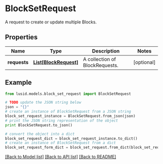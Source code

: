 # BlockSetRequest

A request to create or update multiple Blocks.

## Properties
Name | Type | Description | Notes
------------ | ------------- | ------------- | -------------
**requests** | [**List[BlockRequest]**](BlockRequest.md) | A collection of BlockRequests. | [optional] 

## Example

```python
from lusid.models.block_set_request import BlockSetRequest

# TODO update the JSON string below
json = "{}"
# create an instance of BlockSetRequest from a JSON string
block_set_request_instance = BlockSetRequest.from_json(json)
# print the JSON string representation of the object
print BlockSetRequest.to_json()

# convert the object into a dict
block_set_request_dict = block_set_request_instance.to_dict()
# create an instance of BlockSetRequest from a dict
block_set_request_form_dict = block_set_request.from_dict(block_set_request_dict)
```
[[Back to Model list]](../README.md#documentation-for-models) [[Back to API list]](../README.md#documentation-for-api-endpoints) [[Back to README]](../README.md)


